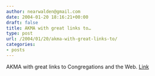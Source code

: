 ```yaml
---
author: nearwalden@gmail.com
date: 2004-01-20 18:16:21+00:00
draft: false
title: AKMA with great links to…
type: post
url: /2004/01/20/akma-with-great-links-to/
categories:
- posts
---
```


AKMA with great links to  Congregations and the Web.  [Link](//akma.disseminary.org/archives/001109.html')



